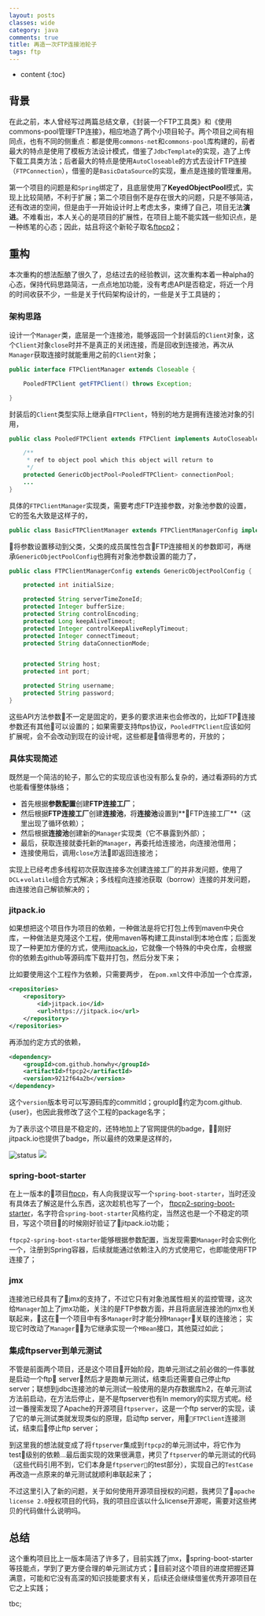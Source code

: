 ```yaml
---
layout: posts
classes: wide
category: java
comments: true
title: 再造一次FTP连接池轮子
tags: ftp
---
```

* content
{:toc}

## 背景
在此之前，本人曾经写过两篇总结文章，《封装一个FTP工具类》和《使用commons-pool管理FTP连接》，相应地造了两个小项目轮子。两个项目之间有相同点，也有不同的侧重点：都是使用`commons-net`和`commons-pool`库构建的，前者最大的特点是使用了模板方法设计模式，借鉴了`JdbcTemplate`的实现，造了上传下载工具类方法；后者最大的特点是使用`AutoCloseable`的方式去设计FTP连接（`FTPConnection`），借鉴的是`BasicDataSource`的实现，重点是连接的管理重用。

第一个项目的问题是和`Spring`绑定了，且底层使用了**KeyedObjectPool**模式，实现上比较简陋，不利于扩展；第二个项目倒不是存在很大的问题，只是不够简洁，还有改进的空间，但是由于一开始设计时上考虑太多，束缚了自己，项目无法**演进**。不难看出，本人关心的是项目的扩展性，在项目上能不能实践一些知识点，是一种练笔的心态；因此，姑且将这个新轮子取名[ftpcp2](https://github.com/Honwhy/ftpcp2)；

## 重构
本次重构的想法酝酿了很久了，总结过去的经验教训，这次重构本着一种alpha的心态，保持代码思路简洁，一点点地加功能，没有考虑API是否稳定，将近一个月的时间收获不少，一些是关于代码架构设计的，一些是关于工具链的；
### 架构思路
设计一个`Manager`类，底层是一个连接池，能够返回一个封装后的`Client`对象，这个`Client`对象`close`时并不是真正的关闭连接，而是回收到连接池，再次从`Manager`获取连接时就能重用之前的`Client`对象；
```java
public interface FTPClientManager extends Closeable {

    PooledFTPClient getFTPClient() throws Exception;

}
```
封装后的`Client`类型实际上继承自`FTPClient`，特别的地方是拥有连接池对象的引用，
```java
public class PooledFTPClient extends FTPClient implements AutoCloseable {

    /**
     * ref to object pool which this object will return to
     */
    protected GenericObjectPool<PooledFTPClient> connectionPool;
    ...
}
```
具体的`FTPClientManager`实现类，需要考虑FTP连接参数，对象池参数的设置，它的签名大致是这样子的，
```java
public class BasicFTPClientManager extends FTPClientManagerConfig implements FTPClientManager {}
```
将参数设置移动到父类，父类的成员属性包含FTP连接相关的参数即可，再继承`GenericObjectPoolConfig`也拥有对象池参数设置的能力了，
```java
public class FTPClientManagerConfig extends GenericObjectPoolConfig {

    protected int initialSize;

    protected String serverTimeZoneId;
    protected Integer bufferSize;
    protected String controlEncoding;
    protected Long keepAliveTimeout;
    protected Integer controlKeepAliveReplyTimeout;
    protected Integer connectTimeout;
    protected String dataConnectionMode;


    protected String host;
    protected int port;

    protected String username;
    protected String password;
}
```
这些API方法参数不一定是固定的，更多的要求进来也会修改的，比如FTP连接参数还有其他可以设置的；如果需要支持ftps协议，`PooledFTPClient`应该如何扩展呢，会不会改动到现在的设计呢，这些都是值得思考的，开放的；


### 具体实现简述
既然是一个简洁的轮子，那么它的实现应该也没有那么复杂的，通过看源码的方式也能看懂整体脉络；
* 首先根据**参数配置**创建**FTP连接工厂**；
* 然后根据**FTP连接工厂**创建**连接池**，将**连接池**设置到**FTP连接工厂**（这里出现了循环依赖）；
* 然后根据**连接池**创建新的`Manager`实现类（它不暴露到外部）；
* 最后，获取连接就委托新的`Manager`，再委托给连接池，向连接池借用；
* 连接使用后，调用`close`方法即返回连接池；

实现上已经考虑多线程初次获取连接多次创建连接工厂的并非发问题，使用了`DCL`+`volatile`组合方式解决；多线程向连接池获取（borrow）连接的并发问题，由连接池自己解锁解决的；


### jitpack.io
如果想把这个项目作为项目的依赖，一种做法是将它打包上传到maven中央仓库，一种做法是克隆这个工程，使用maven等构建工具install到本地仓库；后面发现了一种更加方便的方式，使用[jitpack.io](https://jitpack.io)，它就像一个特殊的中央仓库，会根据你的依赖去github等源码库下载并打包，然后分发下来；

比如要使用这个工程作为依赖，只需要两步，
在`pom.xml`文件中添加一个仓库源，
```xml
<repositories>
    <repository>
        <id>jitpack.io</id>
        <url>https://jitpack.io</url>
    </repository>
</repositories>
```
再添加约定方式的依赖，
```xml
<dependency>
    <groupId>com.github.honwhy</groupId>
    <artifactId>ftpcp2</artifactId>
    <version>9212f64a2b</version>
</dependency>
```
这个`version`版本号可以写源码库的commitId；groupId约定为com.github.{user}，也因此我修改了这个工程的package名字；

为了表示这个项目是不稳定的，还特地加上了官网提供的badge，刚好jitpack.io也提供了badge，所以最终的效果是这样的，

![status](https://img.shields.io/badge/status-unstable-lightgrey.svg) [![](https://jitpack.io/v/honwhy/ftpcp2.svg)](https://jitpack.io/#honwhy/ftpcp2)


### spring-boot-starter
在上一版本的项目[ftpcp](https://github.com/Honwhy/ftpcp)，有人向我提议写一个`spring-boot-starter`，当时还没有具体去了解这是什么东西，这次趁机也写了一个，
[ftpcp2-spring-boot-starter](https://github.com/Honwhy/ftpcp2-spring-boot-starter)，名字符合`spring-boot-starter`风格约定，当然这也是一个不稳定的项目，写这个项目的时候刚好验证了jitpack.io功能；

`ftpcp2-spring-boot-starter`能够根据参数配置，当发现需要`Manager`时会实例化一个，注册到Spring容器，后续就能通过依赖注入的方式使用它，也即能使用FTP连接了；

### jmx
连接池已经具有了jmx的支持了，不过它只有对象池属性相关的监控管理，这次给`Manager`加上了jmx功能，关注的是FTP参数方面，并且将底层连接池的jmx也关联起来，这在一个项目中有多`Manager`时才能分辨`Manager`关联的连接池；
实现它时改动了`Manager`，为它继承实现一个`MBean`接口，其他莫过如此；

### 集成ftpserver到单元测试
不管是前面两个项目，还是这个项目开始阶段，跑单元测试之前必做的一件事就是启动一个ftp server，然后才是跑单元测试，结束后还需要自己停止ftp server；联想到jdbc连接池的单元测试一般使用的是内存数据库h2，在单元测试方法前启动，在方法后停止，是不是ftpserver也有In memory的实现方式呢。经过一番搜索发现了Apache的开源项目`ftpserver`，这是一个ftp server的实现，读了它的单元测试类就发现类似的原理，启动ftp server，用`FTPClient`连接测试，结束后停止ftp server；

到这里我的想法就变成了将`ftpserver`集成到`ftpcp2`的单元测试中，将它作为test级别的依赖...最后面实现的效果很满意，拷贝了`ftpserver`的单元测试的代码（这些代码引用不到，它们本身是`ftpserver`的test部分），实现自己的`TestCase`再改造一点原来的单元测试就顺利串联起来了；

不过这里引入了新的问题，关于如何使用开源项目授权的问题，我拷贝了`apache license 2.0`授权项目的代码，我的项目应该以什么license开源呢，需要对这些拷贝的代码做什么说明吗。

## 总结
这个重构项目比上一版本简洁了许多了，目前实践了jmx，spring-boot-starter等技能点，学到了更方便合理的单元测试方式；目前对这个项目的进度把握还算满意，可能和它没有高深的知识技能要求有关，后续还会继续借鉴优秀开源项目在它之上实践；

tbc;
